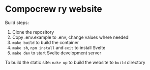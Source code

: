 # Compocrew ry website

Build steps:
1. Clone the repository
2. Copy .env.example to .env, change values where needed
3. `make build` to build the container
4. `make sh`, `npm install` and `exit` to install Svelte
5. `make dev` to start Svelte development server

To build the static site:
`make up` to build the website to `build` directory
